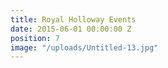 ```yaml
---
title: Royal Holloway Events
date: 2015-06-01 00:00:00 Z
position: 7
image: "/uploads/Untitled-13.jpg"
---
```


